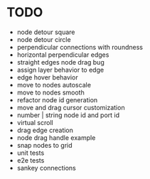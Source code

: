 # TODO

- node detour square
- node detour circle
- perpendicular connections with roundness
- horizontal perpendicular edges
- straight edges node drag bug
- assign layer behavior to edge
- edge hover behavior
- move to nodes autoscale
- move to nodes smooth
- refactor node id generation
- move and drag cursor customization
- number | string node id and port id
- virtual scroll
- drag edge creation
- node drag handle example
- snap nodes to grid
- unit tests
- e2e tests
- sankey connections
